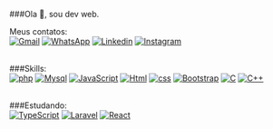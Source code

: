 ###Ola 👋, sou dev web.

Meus contatos:<br>
[![Gmail](https://img.shields.io/badge/Gmail-D14836?style=for-the-badge&logo=gmail&logoColor=white)](diego77asms@gmail.com)
[![WhatsApp](https://img.shields.io/badge/WhatsApp-25D366?style=for-the-badge&logo=whatsapp&logoColor=white)](51990149951)
[![Linkedin](https://img.shields.io/badge/LinkedIn-0077B5?style=for-the-badge&logo=linkedin&logoColor=white)](https://www.linkedin.com/in/diego-schmitt-4b735591/)
[![Instagram](https://img.shields.io/badge/Instagram-E4405F?style=for-the-badge&logo=instagram&logoColor=white)](https://www.instagram.com/diego_asms/)
<br><br>

###Skills:<br>
[![php](https://img.shields.io/badge/PHP-777BB4?style=for-the-badge&logo=php&logoColor=white)]()
[![Mysql](https://img.shields.io/badge/MySQL-00000F?style=for-the-badge&logo=mysql&logoColor=white)]()
[![JavaScript](https://img.shields.io/badge/JavaScript-323330?style=for-the-badge&logo=javascript&logoColor=F7DF1E)]()
[![Html](https://img.shields.io/badge/HTML5-E34F26?style=for-the-badge&logo=html5&logoColor=white)]()
[![css](https://img.shields.io/badge/CSS3-1572B6?style=for-the-badge&logo=css3&logoColor=white)]()
[![Bootstrap](https://img.shields.io/badge/Bootstrap-563D7C?style=for-the-badge&logo=bootstrap&logoColor=white)]()
[![C](https://img.shields.io/badge/C-00599C?style=for-the-badge&logo=c&logoColor=white)]()
[![C++](	https://img.shields.io/badge/C%2B%2B-00599C?style=for-the-badge&logo=c%2B%2B&logoColor=white)]()
<br><br>

###Estudando:<br>
[![TypeScript](https://img.shields.io/badge/TypeScript-007ACC?style=for-the-badge&logo=typescript&logoColor=white)]()
[![Laravel](https://img.shields.io/badge/Laravel-FF2D20?style=for-the-badge&logo=laravel&logoColor=white)]()
[![React](https://img.shields.io/badge/React-20232A?style=for-the-badge&logo=react&logoColor=61DAFB)]()

